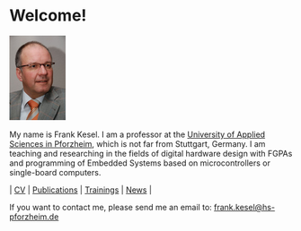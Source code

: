 # Welcome!

![Frank Kesel](images/kesel_small.png)

My name is Frank Kesel. I am a professor at the [University of Applied Sciences in Pforzheim](https://www.hs-pforzheim.de), which is not far from Stuttgart, Germany.
I am teaching and researching in the fields of digital hardware design with FGPAs and programming of Embedded Systems based on microcontrollers or single-board computers.


| [CV](cv.md) | [Publications](publications.md) | [Trainings](trainings.md) | [News](news.md) |


If you want to contact me, please send me an email to: frank.kesel@hs-pforzheim.de
